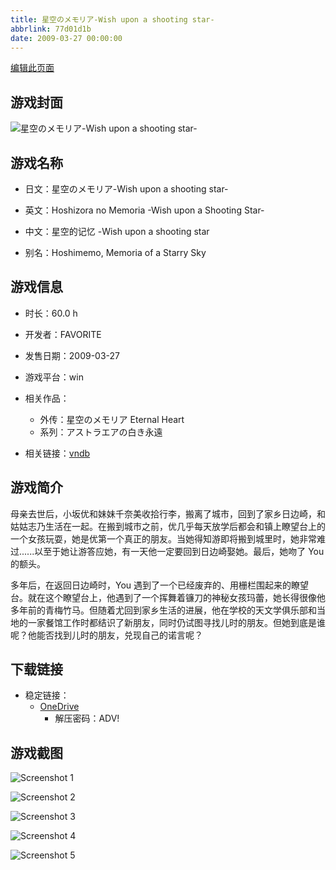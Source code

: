 ```yaml
---
title: 星空のメモリア-Wish upon a shooting star-
abbrlink: 77d01d1b
date: 2009-03-27 00:00:00
---
```

[编辑此页面](https://github.com/ACG-3/ADV3-source/blob/main/source/_posts/games/%E6%98%9F%E7%A9%BA%E3%81%AE%E3%83%A1%E3%83%A2%E3%83%AA%E3%82%A2-Wish%20upon%20a%20shooting%20star-.md)

## 游戏封面

![星空のメモリア-Wish upon a shooting star-](https://pan.timero.xyz/onedrive/img_lib_001/%E6%98%9F%E7%A9%BA%E3%81%AE%E3%83%A1%E3%83%A2%E3%83%AA%E3%82%A2-Wish%20upon%20a%20shooting%20star-_cover.avif)


## 游戏名称

- 日文：星空のメモリア-Wish upon a shooting star-
- 英文：Hoshizora no Memoria -Wish upon a Shooting Star-
- 中文：星空的记忆 -Wish upon a shooting star

- 别名：Hoshimemo, Memoria of a Starry Sky


## 游戏信息

- 时长：60.0 h
- 开发者：FAVORITE
- 发售日期：2009-03-27
- 游戏平台：win
- 相关作品：
   - 外传：星空のメモリア Eternal Heart
   - 系列：アストラエアの白き永遠

- 相关链接：[vndb](https://vndb.org/v1474)


## 游戏简介

母亲去世后，小坂优和妹妹千奈美收拾行李，搬离了城市，回到了家乡日边崎，和姑姑志乃生活在一起。在搬到城市之前，优几乎每天放学后都会和镇上瞭望台上的一个女孩玩耍，她是优第一个真正的朋友。当她得知游即将搬到城里时，她非常难过......以至于她让游答应她，有一天他一定要回到日边崎娶她。最后，她吻了 You 的额头。

多年后，在返回日边崎时，You 遇到了一个已经废弃的、用栅栏围起来的瞭望台。就在这个瞭望台上，他遇到了一个挥舞着镰刀的神秘女孩玛蕾，她长得很像他多年前的青梅竹马。但随着尤回到家乡生活的进展，他在学校的天文学俱乐部和当地的一家餐馆工作时都结识了新朋友，同时仍试图寻找儿时的朋友。但她到底是谁呢？他能否找到儿时的朋友，兑现自己的诺言呢？


## 下载链接

- 稳定链接：
    - [OneDrive](https://pan.timero.xyz/onedrive/adv_lib_001/%E6%98%9F%E7%A9%BA%E3%81%AE%E3%83%A1%E3%83%A2%E3%83%AA%E3%82%A2-Wish%20upon%20a%20shooting%20star-)
        - 解压密码：ADV!



## 游戏截图


![Screenshot 1](https://pan.timero.xyz/onedrive/img_lib_001/%E6%98%9F%E7%A9%BA%E3%81%AE%E3%83%A1%E3%83%A2%E3%83%AA%E3%82%A2-Wish%20upon%20a%20shooting%20star-_Screenshot_1.avif)

![Screenshot 2](https://pan.timero.xyz/onedrive/img_lib_001/%E6%98%9F%E7%A9%BA%E3%81%AE%E3%83%A1%E3%83%A2%E3%83%AA%E3%82%A2-Wish%20upon%20a%20shooting%20star-_Screenshot_2.avif)

![Screenshot 3](https://pan.timero.xyz/onedrive/img_lib_001/%E6%98%9F%E7%A9%BA%E3%81%AE%E3%83%A1%E3%83%A2%E3%83%AA%E3%82%A2-Wish%20upon%20a%20shooting%20star-_Screenshot_3.avif)

![Screenshot 4](https://pan.timero.xyz/onedrive/img_lib_001/%E6%98%9F%E7%A9%BA%E3%81%AE%E3%83%A1%E3%83%A2%E3%83%AA%E3%82%A2-Wish%20upon%20a%20shooting%20star-_Screenshot_4.avif)

![Screenshot 5](https://pan.timero.xyz/onedrive/img_lib_001/%E6%98%9F%E7%A9%BA%E3%81%AE%E3%83%A1%E3%83%A2%E3%83%AA%E3%82%A2-Wish%20upon%20a%20shooting%20star-_Screenshot_5.avif)

